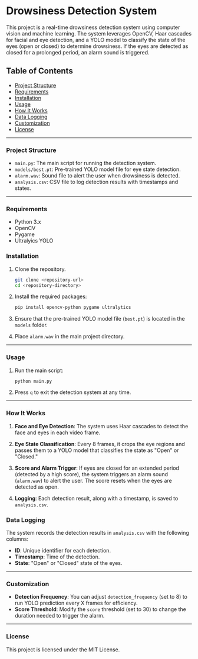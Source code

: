 # Drowsiness Detection System

This project is a real-time drowsiness detection system using computer vision and machine learning. The system leverages OpenCV, Haar cascades for facial and eye detection, and a YOLO model to classify the state of the eyes (open or closed) to determine drowsiness. If the eyes are detected as closed for a prolonged period, an alarm sound is triggered.

## Table of Contents

- [Project Structure](#project-structure)
- [Requirements](#requirements)
- [Installation](#installation)
- [Usage](#usage)
- [How It Works](#how-it-works)
- [Data Logging](#data-logging)
- [Customization](#customization)
- [License](#license)

---

### Project Structure

- `main.py`: The main script for running the detection system.
- `models/best.pt`: Pre-trained YOLO model file for eye state detection.
- `alarm.wav`: Sound file to alert the user when drowsiness is detected.
- `analysis.csv`: CSV file to log detection results with timestamps and states.

---

### Requirements

- Python 3.x
- OpenCV
- Pygame
- Ultralyics YOLO

### Installation

1. Clone the repository.
    ```bash
    git clone <repository-url>
    cd <repository-directory>
    ```

2. Install the required packages:
    ```bash
    pip install opencv-python pygame ultralytics
    ```

3. Ensure that the pre-trained YOLO model file (`best.pt`) is located in the `models` folder. 

4. Place `alarm.wav` in the main project directory.

---

### Usage

1. Run the main script:
    ```bash
    python main.py
    ```

2. Press `q` to exit the detection system at any time.

---

### How It Works

1. **Face and Eye Detection**: The system uses Haar cascades to detect the face and eyes in each video frame.
  
2. **Eye State Classification**: Every 8 frames, it crops the eye regions and passes them to a YOLO model that classifies the state as "Open" or "Closed."

3. **Score and Alarm Trigger**: If eyes are closed for an extended period (detected by a high score), the system triggers an alarm sound (`alarm.wav`) to alert the user. The score resets when the eyes are detected as open.

4. **Logging**: Each detection result, along with a timestamp, is saved to `analysis.csv`.

### Data Logging

The system records the detection results in `analysis.csv` with the following columns:
- **ID**: Unique identifier for each detection.
- **Timestamp**: Time of the detection.
- **State**: "Open" or "Closed" state of the eyes.

---

### Customization

- **Detection Frequency**: You can adjust `detection_frequency` (set to 8) to run YOLO prediction every X frames for efficiency.
- **Score Threshold**: Modify the `score` threshold (set to 30) to change the duration needed to trigger the alarm.

---

### License

This project is licensed under the MIT License.

